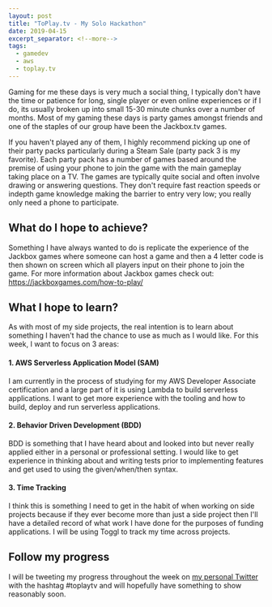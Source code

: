 ```yaml
---
layout: post
title: "ToPlay.tv - My Solo Hackathon"
date: 2019-04-15
excerpt_separator: <!--more-->
tags:
  - gamedev
  - aws
  - toplay.tv
---
```


Gaming for me these days is very much a social thing, I typically don't have the time or patience for long, single player or even online experiences or if I do, its usually broken up into small 15-30 minute chunks over a number of months. Most of my gaming these days is party games amongst friends and one of the staples of our group have been the Jackbox.tv games.

If you haven't played any of them, I highly recommend picking up one of their party packs particularly during a Steam Sale (party pack 3 is my favorite). Each party pack has a number of games based around the premise of using your phone to join the game with the main gameplay taking place on a TV. The games are typically quite social and often involve drawing or answering questions. They don't require fast reaction speeds or indepth game knowledge making the barrier to entry very low; you really only need a phone to participate.

## What do I hope to achieve?

Something I have always wanted to do is replicate the experience of the Jackbox games where someone can host a game and then a 4 letter code is then shown on screen which all players input on their phone to join the game. For more information about Jackbox games check out: https://jackboxgames.com/how-to-play/

## What I hope to learn?

As with most of my side projects, the real intention is to learn about something I haven't had the chance to use as much as I would like. For this week, I want to focus on 3 areas:

#### 1. AWS Serverless Application Model (SAM)

I am currently in the process of studying for my AWS Developer Associate certification and a large part of it is using Lambda to build serverless applications. I want to get more experience with the tooling and how to build, deploy and run serverless applications.

#### 2. Behavior Driven Development (BDD)

BDD is something that I have heard about and looked into but never really applied either in a personal or professional setting. I would like to get experience in thinking about and writing tests prior to implementing features and get used to using the given/when/then syntax.

#### 3. Time Tracking

I think this is something I need to get in the habit of when working on side projects because if they ever become more than just a side project then I'll have a detailed record of what work I have done for the purposes of funding applications. I will be using Toggl to track my time across projects.

## Follow my progress

I will be tweeting my progress throughout the week on [my personal Twitter](https://twitter.com/timveletta) with the hashtag #toplaytv and will hopefully have something to show reasonably soon.
